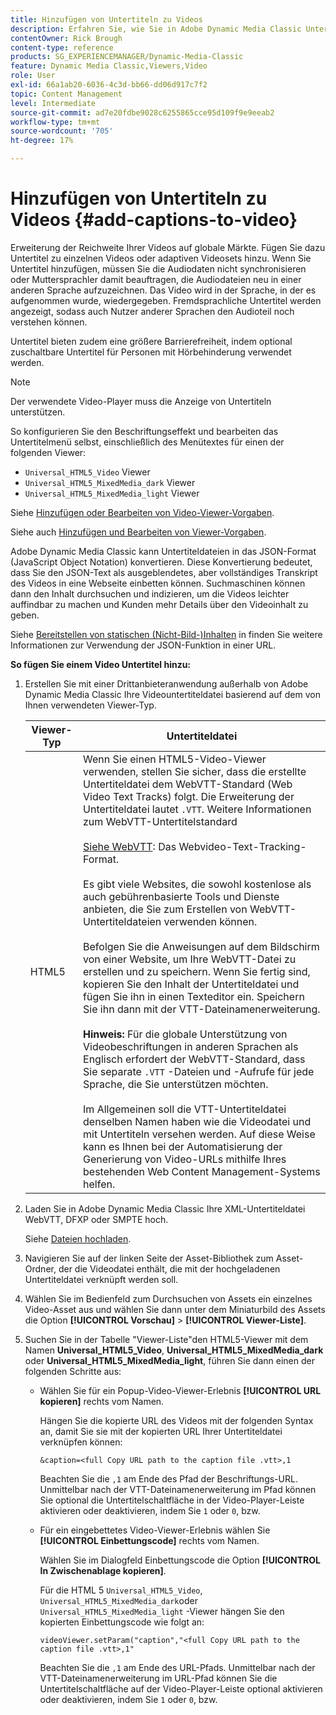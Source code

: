 ```yaml
---
title: Hinzufügen von Untertiteln zu Videos
description: Erfahren Sie, wie Sie in Adobe Dynamic Media Classic Untertitel zu Videos hinzufügen.
contentOwner: Rick Brough
content-type: reference
products: SG_EXPERIENCEMANAGER/Dynamic-Media-Classic
feature: Dynamic Media Classic,Viewers,Video
role: User
exl-id: 66a1ab20-6036-4c3d-bb66-dd06d917c7f2
topic: Content Management
level: Intermediate
source-git-commit: ad7e20fdbe9028c6255865cce95d109f9e9eeab2
workflow-type: tm+mt
source-wordcount: '705'
ht-degree: 17%

---
```


# Hinzufügen von Untertiteln zu Videos {#add-captions-to-video}

Erweiterung der Reichweite Ihrer Videos auf globale Märkte. Fügen Sie dazu Untertitel zu einzelnen Videos oder adaptiven Videosets hinzu. Wenn Sie Untertitel hinzufügen, müssen Sie die Audiodaten nicht synchronisieren oder Muttersprachler damit beauftragen, die Audiodateien neu in einer anderen Sprache aufzuzeichnen. Das Video wird in der Sprache, in der es aufgenommen wurde, wiedergegeben. Fremdsprachliche Untertitel werden angezeigt, sodass auch Nutzer anderer Sprachen den Audioteil noch verstehen können.

Untertitel bieten zudem eine größere Barrierefreiheit, indem optional zuschaltbare Untertitel für Personen mit Hörbehinderung verwendet werden.

>[!NOTE]
>
>Der verwendete Video-Player muss die Anzeige von Untertiteln unterstützen. 

So konfigurieren Sie den Beschriftungseffekt und bearbeiten das Untertitelmenü selbst, einschließlich des Menütextes für einen der folgenden Viewer:

* `Universal_HTML5_Video` Viewer
* `Universal_HTML5_MixedMedia_dark` Viewer
* `Universal_HTML5_MixedMedia_light` Viewer

Siehe [Hinzufügen oder Bearbeiten von Video-Viewer-Vorgaben](previewing-videos-video-viewer.md#adding_or_editing_a_video_viewer_preset).

Siehe auch [Hinzufügen und Bearbeiten von Viewer-Vorgaben](application-setup.md#adding_and_editing_viewer_presets).

Adobe Dynamic Media Classic kann Untertiteldateien in das JSON-Format (JavaScript Object Notation) konvertieren. Diese Konvertierung bedeutet, dass Sie den JSON-Text als ausgeblendetes, aber vollständiges Transkript des Videos in eine Webseite einbetten können. Suchmaschinen können dann den Inhalt durchsuchen und indizieren, um die Videos leichter auffindbar zu machen und Kunden mehr Details über den Videoinhalt zu geben.

Siehe [Bereitstellen von statischen (Nicht-Bild-)Inhalten](https://experienceleague.adobe.com/en/docs/dynamic-media-developer-resources/image-serving-api/image-serving-api/c-serving-static-nonimage-contents#image-serving-api) in finden Sie weitere Informationen zur Verwendung der JSON-Funktion in einer URL.

**So fügen Sie einem Video Untertitel hinzu:**

1. Erstellen Sie mit einer Drittanbieteranwendung außerhalb von Adobe Dynamic Media Classic Ihre Videountertiteldatei basierend auf dem von Ihnen verwendeten Viewer-Typ.

   | Viewer-Typ | Untertiteldatei |
   |--- |--- |
   | HTML5 | Wenn Sie einen HTML5-Video-Viewer verwenden, stellen Sie sicher, dass die erstellte Untertiteldatei dem WebVTT-Standard (Web Video Text Tracks) folgt. Die Erweiterung der Untertiteldatei lautet `.VTT`. Weitere Informationen zum WebVTT-Untertitelstandard<br><br>[Siehe WebVTT](https://w3c.github.io/webvtt/): Das Webvideo-Text-Tracking-Format. <br><br>Es gibt viele Websites, die sowohl kostenlose als auch gebührenbasierte Tools und Dienste anbieten, die Sie zum Erstellen von WebVTT-Untertiteldateien verwenden können. <br><br>Befolgen Sie die Anweisungen auf dem Bildschirm von einer Website, um Ihre WebVTT-Datei zu erstellen und zu speichern. Wenn Sie fertig sind, kopieren Sie den Inhalt der Untertiteldatei und fügen Sie ihn in einen Texteditor ein. Speichern Sie ihn dann mit der VTT-Dateinamenerweiterung. <br><br><b>Hinweis:</b> Für die globale Unterstützung von Videobeschriftungen in anderen Sprachen als Englisch erfordert der WebVTT-Standard, dass Sie separate `.VTT` -Dateien und -Aufrufe für jede Sprache, die Sie unterstützen möchten. <br><br>Im Allgemeinen soll die VTT-Untertiteldatei denselben Namen haben wie die Videodatei und mit Untertiteln versehen werden. Auf diese Weise kann es Ihnen bei der Automatisierung der Generierung von Video-URLs mithilfe Ihres bestehenden Web Content Management-Systems helfen. |

1. Laden Sie in Adobe Dynamic Media Classic Ihre XML-Untertiteldatei WebVTT, DFXP oder SMPTE hoch.

   Siehe [Dateien hochladen](uploading-files.md#uploading_files).

1. Navigieren Sie auf der linken Seite der Asset-Bibliothek zum Asset-Ordner, der die Videodatei enthält, die mit der hochgeladenen Untertiteldatei verknüpft werden soll.
1. Wählen Sie im Bedienfeld zum Durchsuchen von Assets ein einzelnes Video-Asset aus und wählen Sie dann unter dem Miniaturbild des Assets die Option **[!UICONTROL Vorschau]** > **[!UICONTROL Viewer-Liste]**.
1. Suchen Sie in der Tabelle &quot;Viewer-Liste&quot;den HTML5-Viewer mit dem Namen **Universal_HTML5_Video**, **Universal_HTML5_MixedMedia_dark** oder **Universal_HTML5_MixedMedia_light**, führen Sie dann einen der folgenden Schritte aus:

   * Wählen Sie für ein Popup-Video-Viewer-Erlebnis **[!UICONTROL URL kopieren]** rechts vom Namen.

     Hängen Sie die kopierte URL des Videos mit der folgenden Syntax an, damit Sie sie mit der kopierten URL Ihrer Untertiteldatei verknüpfen können:

     `&caption=<full Copy URL path to the caption file .vtt>,1`

     Beachten Sie die `,1` am Ende des Pfad der Beschriftungs-URL. Unmittelbar nach der VTT-Dateinamenerweiterung im Pfad können Sie optional die Untertitelschaltfläche in der Video-Player-Leiste aktivieren oder deaktivieren, indem Sie `1` oder `0`, bzw.

   * Für ein eingebettetes Video-Viewer-Erlebnis wählen Sie **[!UICONTROL Einbettungscode]** rechts vom Namen.

     Wählen Sie im Dialogfeld Einbettungscode die Option **[!UICONTROL In Zwischenablage kopieren]**.

     Für die HTML 5 `Universal_HTML5_Video`, `Universal_HTML5_MixedMedia_dark`oder `Universal_HTML5_MixedMedia_light` -Viewer hängen Sie den kopierten Einbettungscode wie folgt an:

     `videoViewer.setParam("caption","<full Copy URL path to the caption file .vtt>,1"`

     Beachten Sie die `,1` am Ende des URL-Pfads. Unmittelbar nach der VTT-Dateinamenerweiterung im URL-Pfad können Sie die Untertitelschaltfläche auf der Video-Player-Leiste optional aktivieren oder deaktivieren, indem Sie `1` oder `0`, bzw.
